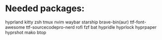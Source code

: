 # Needed packages:
hyprland
kitty
zsh
tmux
nvim
waybar
starship
brave-bin(aur)
ttf-font-awesome
ttf-sourcecodepro-nerd
rofi
fzf
bat
hypridle
hyprlock
hyprpaper
hyprshot
mako
btop
